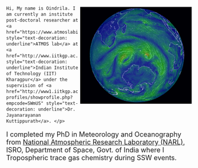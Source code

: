 <!--
.. title: home
.. slug: index
.. date: 2020-05-07 05:53:09 UTC+05:30
.. tags: 
.. category: 
.. link: 
.. description: 
.. type: text
.. hidetitle: True
-->

<html>
<body>
<div class="row row-cols-1 row-cols-sm-1 row-cols-md-1 row-cols-lg-1">
  <div class="card">
    <div class="card-body ">
    <img src="/images/dp.png" class="circle card-img-left" width="300" style="float: right; padding: 5px 5px 5px 5px;">
    <p class="card-text"style='font-size: large' align='left'> 
    
    Hi, My name is Oindrila. I am currently an institute post-doctoral researcher at <a href="https://www.atmoslabiitkgp.com/" style="text-decoration: underline">ATMOS lab</a> at <a href="http://www.iitkgp.ac.in/" style="text-decoration: underline">Indian Institute of Technology (IIT) Kharagpur</a> under the supervision of <a href="http://www1.iitkgp.ac.in/fac-profiles/showprofile.php?empcode=SWmUS" style="text-decoration: underline">Dr. Jayanarayanan Kuttippurath</a>. </p>

<p class="card-text"style='font-size: large' align='left'>
I completed my PhD in Meteorology and Oceanography from <a href="https://www.narl.gov.in/">National Atmospheric Research Laboratory (NARL)</a>, ISRO, Department of Space, Govt. of India where I Tropospheric trace gas chemistry during SSW events. </p>
</div>
</div>
</div>
  	
</body>
</html>

